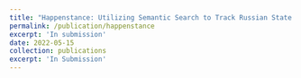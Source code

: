 ```yaml
---
title: "Happenstance: Utilizing Semantic Search to Track Russian State Media Narrative about the Russo-Ukrainian War on Reddit"
permalink: /publication/happenstance
excerpt: 'In submission'
date: 2022-05-15
collection: publications
excerpt: 'In Submission'
---
```

